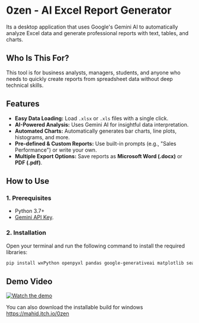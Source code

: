 # 0zen - AI Excel Report Generator

Its a desktop application that uses Google's Gemini AI to automatically analyze Excel data and generate professional reports with text, tables, and charts.

## Who Is This For?

This tool is for business analysts, managers, students, and anyone who needs to quickly create reports from spreadsheet data without deep technical skills.

## Features

- **Easy Data Loading:** Load `.xlsx` or `.xls` files with a single click.
- **AI-Powered Analysis:** Uses Gemini AI for insightful data interpretation.
- **Automated Charts:** Automatically generates bar charts, line plots, histograms, and more.
- **Pre-defined & Custom Reports:** Use built-in prompts (e.g., "Sales Performance") or write your own.
- **Multiple Export Options:** Save reports as **Microsoft Word (.docx)** or **PDF (.pdf)**.

## How to Use

### 1. Prerequisites
- Python 3.7+
- [Gemini API Key](https://ai.google.dev/gemini-api/docs/api-key).


### 2. Installation
Open your terminal and run the following command to install the required libraries:
```bash
pip install wxPython openpyxl pandas google-generativeai matplotlib seaborn python-docx reportlab

```



## Demo Video

[![Watch the demo](https://img.youtube.com/vi/9qWsmuM5bsQ/0.jpg)](https://youtu.be/9qWsmuM5bsQ)

You can also download the installable build for windows
https://mahid.itch.io/0zen
